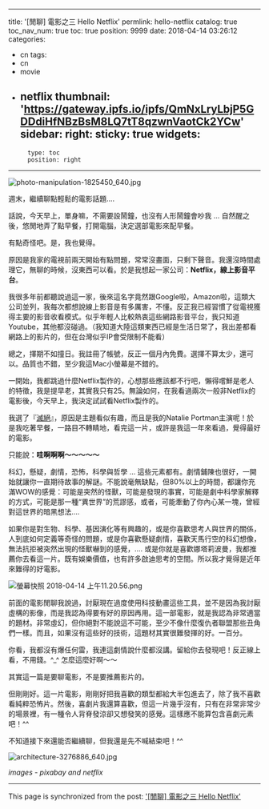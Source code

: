 
---
title: '[閒聊] 電影之三 Hello Netflix'
permlink: hello-netflix
catalog: true
toc_nav_num: true
toc: true
position: 9999
date: 2018-04-14 03:26:12
categories:
- cn
tags:
- cn
- movie
- netflix
thumbnail: 'https://gateway.ipfs.io/ipfs/QmNxLryLbjP5GDDdiHfNBzBsM8LQ7tT8qzwnVaotCk2YCw'
sidebar:
    right:
        sticky: true
widgets:
    -
        type: toc
        position: right
---


![photo-manipulation-1825450_640.jpg](https://gateway.ipfs.io/ipfs/QmNxLryLbjP5GDDdiHfNBzBsM8LQ7tT8qzwnVaotCk2YCw)

週末，繼續聊點輕鬆的電影話題....

話說，今天早上，單身嘛，不需要設鬧鐘，也沒有人形鬧鐘會吵我 ... 自然醒之後，悠閒地弄了點早餐，打開電腦，決定選部電影來配早餐。

有點奇怪吧。是，我也覺得。

原因是我家的電視前兩天開始有點問題，常常沒畫面，只剩下聲音。我還沒時間處理它，無聊的時候，沒東西可以看。於是我想起一家公司：**Netflix，線上影音平台**。

我很多年前都聽說過這一家，後來這名字竟然跟Google啦，Amazon啦，這類大公司並列，我每次都想說線上影音是有多厲害，不懂。反正我已經習慣了從電視獲得主要的影音收看模式。似乎年輕人比較熱衷這些網路影音平台，我只知道Youtube，其他都沒碰過。（我知道大陸這類東西已經是生活日常了，我出差都看網路上的影片的，但在台灣似乎IP會受限制不能看）

總之，擇期不如撞日。我註冊了帳號，反正一個月內免費。選擇不算太少，還可以。品質也不錯，至少我這Mac小螢幕是不錯的。

一開始，我都跳過什麼Netflix製作的，心想那些應該都不行吧，懶得嚐鮮是老人的特徵，我是提早老，其實我只有25。無論如何，在我看過兩次一般非Netflix的電影後，今天早上，我決定試試看Netflix製作的。

我選了『[滅絕](https://www.netflix.com/title/80206300)』，原因是主題看似有趣，而且是我的Natalie Portman主演呢！於是我吃著早餐，一路目不轉睛地，看完這一片，或許是我這一年來看過，覺得最好的電影。

只能說：**哇啊啊啊～～～～～**

科幻，懸疑，劇情，恐怖，科學與哲學 ... 這些元素都有。劇情鋪陳也很好，一開始就讓你一直期待故事的解謎。不能說毫無缺點，但80%以上的時間，都讓你充滿WOW的感覺：可能是突然的怪獸，可能是發現的事實，可能是劇中科學家解釋的方式，可能是那一種“異世界”的荒謬感，或者，可能牽動了你內心某一塊，曾經對這世界的暗黑想法.... 

如果你是對生物、科學、基因演化等有興趣的，或是你喜歡思考人與世界的關係，人到底如何定義等奇怪的問題，或是你喜歡懸疑劇情，喜歡天馬行空的科幻想像，無法抗拒被突然出現的怪獸嚇到的感覺，.... 或是你就是喜歡娜塔莉波曼，我都推薦你去看這一片。既有娛樂價值，也有許多啟迪思考的空間。所以我才覺得是近年來難得的好電影。

![螢幕快照 2018-04-14 上午11.20.56.png](https://gateway.ipfs.io/ipfs/QmaDYH6hmPp1rJkGVogPLfxyUeiRTPpUX2U1huPvZzzXJu)

前面的電影閒聊我說過，討厭現在過度使用科技動畫這些工具，並不是因為我討厭虛構的影像，而是我認為得要有好的原因再用。這一部電影，就是我認為非常適當的題材。非常虛幻，但你絕對不能說這不可能，至少不像什麼復仇者聯盟那些丑角們一樣。而且，如果沒有這些好的技術，這題材其實很難發揮的好。一百分。

你看，我都沒有爆任何雷，我連這劇情說什麼都沒講。留給你去發現吧！反正線上看，不用錢。^_^ 怎麼這麼好啊～～

其實這一篇是要聊電影，不是要推薦影片的。

但剛剛好。這一片電影，剛剛好把我喜歡的類型都給大半包進去了，除了我不喜歡看純粹恐怖片。然後，喜劇片我還算喜歡，但這一片幾乎沒有，只有在非常非常少的場景裡，有一種令人背脊發涼卻又想發笑的感覺。這樣應不能算包含喜劇元素吧！^^

不知道接下來還能否繼續聊，但我還是先不喊結束吧！^^

![architecture-3276886_640.jpg](https://gateway.ipfs.io/ipfs/QmYrgnKNuFDrCnHbUFEuuBt8JyREtGATyWEAxEDkM2BKho)

*images - pixabay and netflix*

- - -

This page is synchronized from the post: ['[閒聊] 電影之三 Hello Netflix'](https://steemit.com/@deanliu/hello-netflix)
